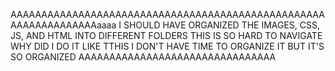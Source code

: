 AAAAAAAAAAAAAAAAAAAAAAAAAAAAAAAAAAAAAAAAAAAAAAAAAAAAAAAAAAAAAAAAAaaaa I SHOULD HAVE ORGANIZED THE IMAGES, CSS, JS, AND HTML INTO DIFFERENT FOLDERS THIS IS SO HARD TO NAVIGATE WHY DID I DO IT LIKE TTHIS I DON'T HAVE TIME TO ORGANIZE IT BUT IT'S SO ORGANIZED AAAAAAAAAAAAAAAAAAAAAAAAAAAAAAAA
